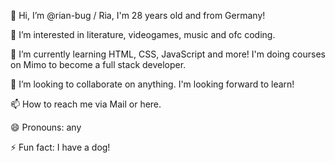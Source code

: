 👋 Hi, I’m @rian-bug / Ria, I'm 28 years old and from Germany!

👀 I’m interested in literature, videogames, music and ofc coding.

🌱 I’m currently learning HTML, CSS, JavaScript and more! I'm doing courses on Mimo to become a full stack developer.

💞️ I’m looking to collaborate on anything. I'm looking forward to learn!

📫 How to reach me via Mail or here.

😄 Pronouns: any 

⚡ Fun fact: I have a dog!
